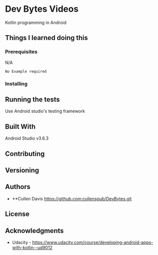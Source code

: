 # Dev Bytes Videos

Kotlin programming in Android

## Things I learned doing this

### Prerequisites
N/A

```
No Example required
```

### Installing


## Running the tests

Use Android studio's testing framework 

## Built With
Android Studio v3.6.3

## Contributing


## Versioning


## Authors

* **Cullen Davis https://github.com:cullenspub/DevBytes.git

## License

## Acknowledgments
* Udacity - https://www.udacity.com/course/developing-android-apps-with-kotlin--ud9012
